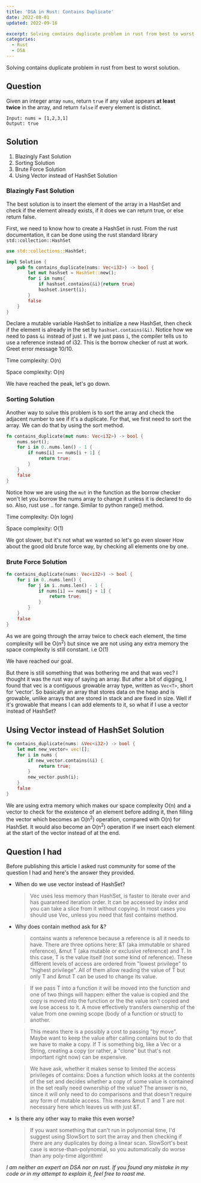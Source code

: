 ```yaml
---
title: 'DSA in Rust: Contains Duplicate'
date: 2022-08-01
updated: 2022-09-16

excerpt: Solving contains duplicate problem in rust from best to worst solution.
categories:
  - Rust
  - DSA
---
```


Solving contains duplicate problem in rust from best to worst solution.

## Question

Given an integer array `nums`, return `true` if any value appears **at least twice** in the array, and return `false` if every element is distinct.

```
Input: nums = [1,2,3,1]
Output: true
```

## Solution

1. Blazingly Fast Solution
2. Sorting Solution
3. Brute Force Solution
4. Using Vector instead of HashSet Solution

### Blazingly Fast Solution

The best solution is to insert the element of the array in a HashSet and check if the element already exists, if it does we can return true, or else return false.

First, we need to know how to create a HashSet in rust. From the rust documentation, it can be done using the rust standard library `std::collection::HashSet`

```rust
use std::collections::HashSet;

impl Solution {
    pub fn contains_duplicate(nums: Vec<i32>) -> bool {
        let mut hashset = HashSet::new();
        for i in nums{
            if hashset.contains(&i){return true}
            hashset.insert(i);
        }
        false
    }
}
```

Declare a mutable variable HashSet to initialize a new HashSet, then check if the element is already in the set by `hashset.contains(&i)`. Notice how we need to pass `&i` instead of just `i`. If we just pass `i`, the compiler tells us to use a reference instead of i32. This is the borrow checker of rust at work. Greet error message 10/10.

Time complexity: O(n)

Space complexity: O(n)

We have reached the peak, let's go down.

### Sorting Solution

Another way to solve this problem is to sort the array and check the adjacent number to see if it's a duplicate. For that, we first need to sort the array. We can do that by using the sort method.

```rust
fn contains_duplicate(mut nums: Vec<i32>) -> bool {
    nums.sort();
    for i in 0..nums.len() - 1 {
        if nums[i] == nums[i + 1] {
            return true;
        }
    }
    false
}
```

Notice how we are using the `mut` in the function as the borrow checker won't let you borrow the nums array to change it unless it is declared to do so. Also, rust use .. for range. Similar to python range() method.

Time complexity: O(n logn)

Space complexity: O(1)

We got slower, but it's not what we wanted so let's go even slower How about the good old brute force way, by checking all elements one by one.

### Brute Force Solution

```rust
fn contains_duplicate(nums: Vec<i32>) -> bool {
    for i in 0..nums.len() {
        for j in i..nums.len() - 1 {
            if nums[i] == nums[j + 1] {
                return true;
            }
        }
    }
    false
}
```

As we are going through the array twice to check each element, the time complexity will be O(n<sup>2</sup>) but since we are not using any extra memory the space complexity is still constant. i.e O(1)

We have reached our goal.

But there is still something that was bothering me and that was vec? I thought it was the rust way of saying an array. But after a bit of digging, I found that vec is a contiguous growable array type, written as `Vec<T>`, short for ‘vector’. So basically an array that stores data on the heap and is growable, unlike arrays that are stored in stack and are fixed in size. Well if it's growable that means I can add elements to it, so what if I use a vector instead of HashSet?

## Using Vector instead of HashSet Solution

```rust
fn contains_duplicate(nums: &Vec<i32>) -> bool {
    let mut new_vector= vec![];
    for i in nums {
        if new_vector.contains(&i) {
            return true;
        }
        new_vector.push(i);
    }
    false
}
```

We are using extra memory which makes our space complexity O(n) and a vector to check for the existence of an element before adding it, then filling the vector which becomes an O(n<sup>2</sup>) operation, compared with O(n) for HashSet. It would also become an O(n<sup>2</sup>) operation if we insert each element at the start of the vector instead of at the end.

## Question I had

Before publishing this article I asked rust community for some of the question I had and here's the answer they provided.

- When do we use vector instead of HashSet?

  > Vec uses less memory than HashSet, is faster to iterate over and has guaranteed iteration order. It can be accessed by index and you can take a slice from it without copying. In most cases you should use Vec, unless you need that fast contains method.

- Why does contain method ask for &?

  > contains wants a reference because a reference is all it needs to have. There are three options here: &T (aka immutable or shared reference), &mut T (aka mutable or exclusive reference) and T. In this case, T is the value itself (not some kind of reference). These different levels of access are ordered from "lowest privilege" to "highest privilege". All of them allow reading the value of T but only T and &mut T can be used to change its value.

  > If we pass T into a function it will be moved into the function and one of two things will happen: either the value is copied and the copy is moved into the function or the the value isn't copied and we lose access to it. A move effectively transfers ownership of the value from one owning scope (body of a function or struct) to another.

  > This means there is a possibly a cost to passing "by move". Maybe want to keep the value after calling contains but to do that we have to make a copy. If T is something big, like a Vec or a String, creating a copy (or rather, a "clone" but that's not important right now) can be expensive.

  > We have ask, whether it makes sense to limited the access privileges of contains: Does a function which looks at the contents of the set and decides whether a copy of some value is contained in the set really need ownership of the value? The answer is no, since it will only need to do comparisons and that doesn't require any form of mutable access. This means &mut T and T are not necessary here which leaves us with just &T.

- Is there any other way to make this even worse?

  > If you want something that can't run in polynomial time, I'd suggest using SlowSort to sort the array and then checking if there are any duplicates by doing a linear scan. SlowSort's best case is worse-than-polynomial, so you automatically do worse than any poly-time algorithm!

_I am neither an expert on DSA nor on rust. If you found any mistake in my code or in my attempt to explain it, feel free to roast me._
